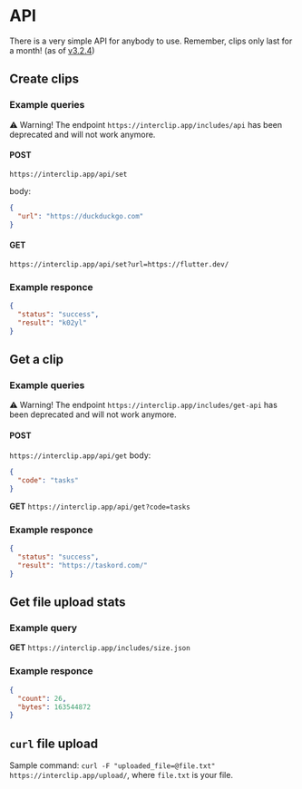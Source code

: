 # API

There is a very simple API for anybody to use. Remember, clips only last for a month! (as of [v3.2.4](https://github.com/aperta-principium/Interclip/releases/tag/v3.2.4))

## Create clips

### Example queries

⚠️ Warning! The endpoint `https://interclip.app/includes/api` has been deprecated and will not work anymore.

#### POST

`https://interclip.app/api/set`

body:

```json
{
  "url": "https://duckduckgo.com"
}
```

#### GET

`https://interclip.app/api/set?url=https://flutter.dev/`

### Example responce

```json
{
  "status": "success",
  "result": "k02yl"
}
```

## Get a clip

### Example queries

⚠️ Warning! The endpoint `https://interclip.app/includes/get-api` has been deprecated and will not work anymore.

#### POST

`https://interclip.app/api/get`
body:

```json
{
  "code": "tasks"
}
```

**GET**
`https://interclip.app/api/get?code=tasks`

### Example responce

```json
{
  "status": "success",
  "result": "https://taskord.com/"
}
```

## Get file upload stats

### Example query

**GET**
`https://interclip.app/includes/size.json`

### Example responce

```json
{
  "count": 26,
  "bytes": 163544872
}
```

## `curl` file upload

Sample command: `curl -F "uploaded_file=@file.txt" https://interclip.app/upload/`, where `file.txt` is your file.
